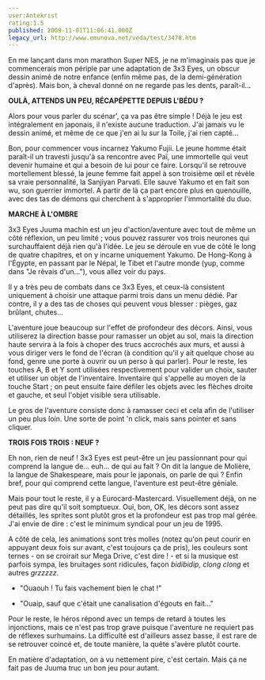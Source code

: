 ```yaml
---
user:Antekrist
rating:1.5
published: 2009-11-01T11:06:41.000Z
legacy_url: http://www.emunova.net/veda/test/3478.htm
---
```

En me lançant dans mon marathon Super NES, je ne m'imaginais pas que je commencerais mon périple par une adaptation de 3x3 Eyes, un obscur dessin animé de notre enfance (enfin même pas, de la demi-génération d'après). Mais bon, à cheval donné on ne regarde pas les dents, paraît-il...  

  

**OULÀ, ATTENDS UN PEU, RÉCAPÉPETTE DEPUIS L'BÉDU ?**  

Alors pour vous parler du scénar', ça va pas être simple ! Déjà le jeu est intégralement en japonais, il n'existe aucune traduction. J'ai jamais vu le dessin animé, et même de ce que j'en ai lu sur la Toile, j'ai rien capté...  

Bon, pour commencer vous incarnez Yakumo Fujii. Le jeune homme était paraît-il un travesti jusqu'à sa rencontre avec Paï, une immortelle qui veut devenir humaine et qui a besoin de lui pour ce faire. Lorsqu'il se retrouve mortellement blessé, la jeune femme fait appel à son troisième œil et révèle sa vraie personnalité, la Sanjiyan Parvati. Elle sauve Yakumo et en fait son wu, son guerrier immortel. A partir de là ça part encore plus en quenouille, avec des tas de démons qui cherchent à s'approprier l'immortalité du duo.  

  

**MARCHE À L'OMBRE**  

3x3 Eyes Juuma machin est un jeu d'action/aventure avec tout de même un côté réflexion, un peu limité ; vous pouvez rassurer vos trois neurones qui surchauffaient déjà rien qu'à l'idée. Le jeu se déroule en vue de côté le long de quatre chapitres, et on y incarne uniquement Yakumo. De Hong-Kong à l'Égypte, en passant par le Népal, le Tibet et l'autre monde (yup, comme dans "Je rêvais d'un..."), vous allez voir du pays.  

Il y a très peu de combats dans ce 3x3 Eyes, et ceux-là consistent uniquement à choisir une attaque parmi trois dans un menu dédié. Par contre, il y a des tas de choses qui peuvent vous blesser : pièges, gaz brûlant, chutes...  

L'aventure joue beaucoup sur l'effet de profondeur des décors. Ainsi, vous utiliserez la direction basse pour ramasser un objet au sol, mais la direction haute servira à la fois à choper des trucs accrochés aux murs, et aussi à vous diriger vers le fond de l'écran (à condition qu'il y ait quelque chose au fond, genre une porte à ouvrir ou un perso à qui parler). Pour le reste, les touches A, B et Y sont utilisées respectivement pour valider un choix, sauter et utiliser un objet de l'inventaire. Inventaire qui s'appelle au moyen de la touche Start ; on peut ensuite faire défiler les objets avec les flèches droite et gauche, et seul l'objet visible sera utilisable.  

Le gros de l'aventure consiste donc à ramasser ceci et cela afin de l'utiliser un peu plus loin. Une sorte de point 'n click, mais sans pointer et sans cliquer.  

  

**TROIS FOIS TROIS : NEUF ?**  

Eh non, rien de neuf ! 3x3 Eyes est peut-être un jeu passionnant pour qui comprend la langue de... euh... de qui au fait ? On dit la langue de Molière, la langue de Shakespeare, mais pour le japonais, on parle de qui ? Enfin bref, pour qui comprend cette langue, l'aventure est peut-être géniale.  

Mais pour tout le reste, il y a Eurocard-Mastercard. Visuellement déjà, on ne peut pas dire qu'il soit somptueux. Oui, bon, OK, les décors sont assez détaillés, les sprites sont plutôt gros et la profondeur est pas trop mal gérée. J'ai envie de dire : c'est le minimum syndical pour un jeu de 1995\.  

A côté de cela, les animations sont très molles (notez qu'on peut courir en appuyant deux fois sur avant, c'est toujours ça de pris), les couleurs sont ternes - on se croirait sur Mega Drive, c'est dire ! - et si la musique est parfois sympa, les bruitages sont ridicules, façon _bidibidip, clong clong_ et autres _grzzzzz_.   

- "Ouaouh ! Tu fais vachement bien le chat !"  

- "Ouaip, sauf que c'était une canalisation d'égouts en fait..."  

Pour le reste, le héros répond avec un temps de retard à toutes les injonctions, mais ce n'est pas trop grave puisque l'aventure ne requiert pas de réflexes surhumains. La difficulté est d'ailleurs assez basse, il est rare de se retrouver coincé et, de toute manière, la quête s'avère plutôt courte.  

En matière d'adaptation, on a vu nettement pire, c'est certain. Mais ça ne fait pas de Juuma truc un bon jeu pour autant.